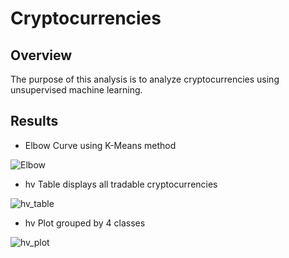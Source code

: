 # Cryptocurrencies
## Overview
The purpose of this analysis is to analyze cryptocurrencies using unsupervised machine learning.
## Results
* Elbow Curve using K-Means method

![Elbow](https://user-images.githubusercontent.com/98988407/179657657-b059bf79-77e0-4868-a83f-37b0012b2796.png)

* hv Table displays all tradable cryptocurrencies 

![hv_table](https://user-images.githubusercontent.com/98988407/179657886-f21ac424-ca47-495c-8146-4aab04766579.png)

* hv Plot grouped by 4 classes

![hv_plot](https://user-images.githubusercontent.com/98988407/179657952-6a65bb12-0c62-4cab-920e-26d1c75a32fd.png)
